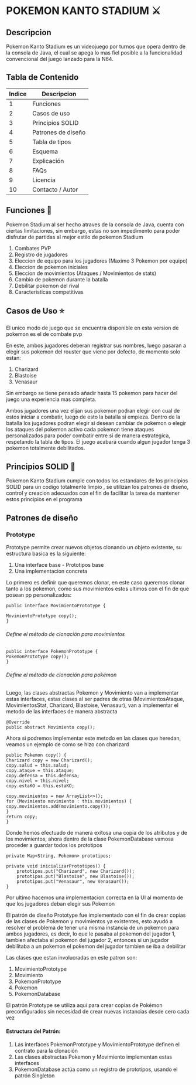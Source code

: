 # POKEMON KANTO STADIUM ⚔️

## Descripcion

Pokemon Kanto Stadium es un videojuego por turnos que opera dentro de la consola de Java, el cual se apega lo mas fiel posible a la funcionalidad convencional del juego lanzado para la N64.

## Tabla de Contenido 

| Indice | Descripcion        |
|--------|--------------------|
| 1      | Funciones          |
| 2      | Casos de uso       |
| 3      | Principios SOLID   |
| 4      | Patrones de diseño |
| 5      | Tabla de tipos     |
| 6      | Esquema            |
| 7      | Explicación        |
| 8      | FAQs               |
| 9      | Licencia           |
| 10     | Contacto / Autor   |

## Funciones 📱

Pokemon Stadium al ser hecho atraves de la consola de Java, cuenta con ciertas limitaciones, sin embargo, estas no son impedimento para poder disfrutar de partidas al mejor estilo de pokemon Stadium

1. Combates PVP
2. Registro de jugadores
3. Eleccion de equipo para los jugadores (Maximo 3 Pokemon por equipo)
4. Eleccion de pokemon iniciales
5. Eleccion de movimientos (Ataques / Movimientos de stats)
6. Cambio de pokemon durante la batalla
7. Debilitar pokemon del rival
8. Caracteristicas competitivas

## Casos de Uso ⭐

El unico modo de juego que se encuentra disponible en esta version de pokemon es el de combate pvp

En este, ambos jugadores deberan registrar sus nombres, luego pasaran a elegir sus pokemon del rouster que viene por defecto, de momento solo estan:
1. Charizard
2. Blastoise
3. Venasaur

Sin embargo se tiene pensado añadir hasta 15 pokemon para hacer del juego una experiencia mas completa.

Ambos jugadores una vez elijan sus pokemon podran elegir con cual de estos iniciar a combatir, luego de esto la batalla si empieza. Dentro de la batalla los jugadores podran elegir si desean cambiar de pokemon o elegir los ataques del pokemon activo
cada pokemon tiene ataques personalizados para poder combatir entre si de manera estrategica, respetando la tabla de tipos.
El juego acabará cuando algun jugador tenga 3 pokemon totalmente debilitados.

## Principios SOLID 📐

Pokemon Kanto Stadium cumple con todos los estandares de los principios SOLID para un codigo totalmente limpio
, se utilizan los patrones de diseño, control y creacion adecuados con el fin de facilitar la tarea de mantener estos principios
en el programa

## Patrones de diseño

### Prototype
Prototype permite crear nuevos objetos clonando un objeto existente, su estructura basica es la siguiente:
1. Una interface base - Prototipos base
2. Una implementacion concreta

Lo primero es definir que queremos clonar, en este caso queremos clonar tanto a los pokemon, como sus movimientos
estos ultimos con el fin de que posean pp personalizados:


    public interface MovimientoPrototype {
    
    MovimientoPrototype copy();
    }
###### Define el método de clonación para movimientos

    public interface PokemonPrototype {
    PokemonPrototype copy();
    }
###### Define el método de clonación para pokémon

Luego, las clases abstractas Pokemon y  Movimiento van a implementar estas interfaces, estas clases al ser padres de otras
(MovimientosAtaque, MovimientosStat, Charizard, Blastoise, Venasaur), van a implementar el metodo de las interfaces de manera abstracta

    @Override
    public abstract Movimiento copy();

Ahora si podremos implementar este metodo en las clases que heredan, veamos un ejemplo de como se hizo con charizard

    public Pokemon copy() {
    Charizard copy = new Charizard();
    copy.salud = this.salud;
    copy.ataque = this.ataque;
    copy.defensa = this.defensa;
    copy.nivel = this.nivel;
    copy.estaKO = this.estaKO;

    copy.movimientos = new ArrayList<>();
    for (Movimiento movimiento : this.movimientos) {
    copy.movimientos.add(movimiento.copy());
    }
    return copy;
    }

Donde hemos efectuado de manera exitosa una copia de los atributos y de los movimientos, ahora dentro de la clase PokemonDatabase vamosa proceder a
guardar todos los prototipos

    private Map<String, Pokemon> prototipos;

    private void inicializarPrototipos() {
        prototipos.put("Charizard", new Charizard());
        prototipos.put("Blastoise", new Blastoise());
        prototipos.put("Venasaur", new Venasaur());
    }

Por ultimo hacemos una implementacion correcta en la UI al momento de que los jugadores deban elegir sus Pokemon

El patrón de diseño Prototype fue implementado con el fin de crear copias de las clases de Pokemon y movimientos
ya existentes, esto ayudó a resolver el problema de tener una misma instancia de un pokemon para ambos jugadores, es decir, lo que le pasaba
al pokemon del jugador 1, tambien afectaba al pokemon del jugador 2, entonces si un jugador debilitaba a un pokemon el pokemon del jugador tambien se iba a debilitar

Las clases que estan involucradas en este patron son:
1. MovimientoPrototype
2. Movimiento
3. PokemonPrototype
4. Pokemon
5. PokemonDatabase

El patrón Prototype se utiliza aquí para crear copias de Pokémon preconfigurados sin necesidad de crear nuevas instancias desde cero cada vez

#### Estructura del Patrón:

1. Las interfaces PokemonPrototype y MovimientoPrototype definen el contrato para la clonación
2. Las clases abstractas Pokemon y Movimiento implementan estas interfaces
3. PokemonDatabase actúa como un registro de prototipos, usando el patrón Singleton
